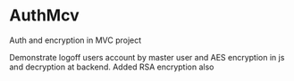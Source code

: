 # AuthMcv
Auth and encryption in MVC project


Demonstrate logoff users account by master user and AES encryption in js and decryption at backend. Added RSA encryption also
